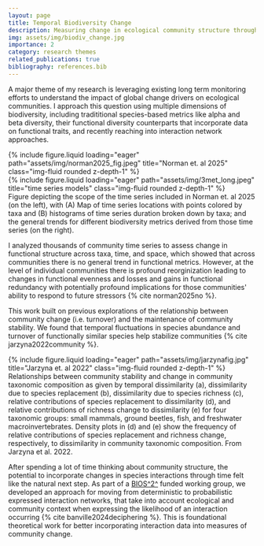 ```yaml
---
layout: page
title: Temporal Biodiversity Change
description: Measuring change in ecological community structure through time.
img: assets/img/biodiv_change.jpg
importance: 2
category: research themes
related_publications: true
bibliography: references.bib
---
```


A major theme of my research is leveraging existing long term monitoring efforts to understand the impact of global change drivers on ecological communities. I approach this question using multiple dimensions of biodiversity, including tradititional species-based metrics like alpha and beta diversity, their functional diversity counterparts that incorporate data on functional traits, and recently reaching into interaction network approaches. 

<div class="row">
    <div class="col-sm mt-3 mt-md-0">
        {% include figure.liquid loading="eager" path="assets/img/norman2025_fig.jpeg" title="Norman et. al 2025" class="img-fluid rounded z-depth-1" %}
    </div>
    <div class="col-sm mt-3 mt-md-0">
        {% include figure.liquid loading="eager" path="assets/img/3met_long.jpeg" title="time series models" class="img-fluid rounded z-depth-1" %}
    </div>
</div>
<div class="caption">
    Figure depicting the scope of the time series included in Norman et. al 2025 (on the left), with (A) Map of time series locations with points colored by taxa and (B) histograms of time series duration broken down by taxa; and the general trends for different biodiversity metrics derived from those time series (on the right).
</div>

I analyzed thousands of community time series to assess change in functional structure across taxa, time, and space, which showed that across communities there is no general trend in functional metrics. However, at the level of individual communities there is profound reorginization leading to changes in functional evenness and losses and gains in functional redundancy with potentially profound implications for those communities' ability to respond to future stressors {% cite norman2025no %}.

This work built on previous explorations of the relationship between community change (i.e. turnover) and the maintenance of community stability. We found that temporal fluctuations in species abundance and turnover of functionally similar species help stabilize communities {% cite jarzyna2022community %}. 

<div class="row">
    <div class="col-sm mt-3 mt-md-0">
        {% include figure.liquid loading="eager" path="assets/img/jarzynafig.jpg" title="Jarzyna et. al 2022" class="img-fluid rounded z-depth-1" %}
    </div>
</div>
<div class="caption">
    Relationships between community stability and change in community taxonomic composition as given by temporal dissimilarity (a), dissimilarity due to species replacement (b), dissimilarity due to species richness (c), relative contributions of species replacement to dissimilarity (d), and relative contributions of richness change to dissimilarity (e) for four taxonomic groups: small mammals, ground beetles, fish, and freshwater macroinvertebrates. Density plots in (d) and (e) show the frequency of relative contributions of species replacement and richness change, respectively, to dissimilarity in community taxonomic composition. From Jarzyna et al. 2022.
</div>

After spending a lot of time thinking about community structure, the potential to incorporate changes in species interactions through time felt like the natural next step. As part of a <a href="https://bios2.usherbrooke.ca/">BIOS^2^</a> funded working group, we developed an approach for moving from deterministic to probabilistic expressed interaction networks, that take into account ecological and community context when expressing the likelihood of an interaction occurring {% cite banville2024deciphering %}. This is foundational theoretical work for better incorporating interaction data into measures of community change. 
